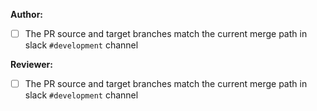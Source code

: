 <!--- This template is only to be used for merges from one release branch into another (or master). -->

<!--- If a particular person really should have a look at this to approve merge conflict resolution, uncomment the last line and @mention said person -->

**Author:**

- [ ] The PR source and target branches match the current merge path in slack `#development` channel

**Reviewer:**

- [ ] The PR source and target branches match the current merge path in slack `#development` channel
<!--- - [ ] Merge conflicts look ok to @<your-preferred-reviewer> -->
